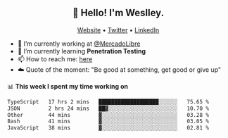 <h2 align="center">👋 Hello! I'm Weslley.</h2>
<p align="center">
  <a href="http://weslleyneri.com.br">Website</a> •
  <a href="https://twitter.com/Weslley_Neri">Twitter</a> •
  <a href="https://www.linkedin.com/in/weslley-neri-3658908b">LinkedIn</a>
</p>


- 🔭 I’m currently working at [@MercadoLibre](https://github.com/mercadolibre)
- 🌱 I’m currently learning **Penetration Testing**
- 📫 How to reach me: [here](mailto:weslley39@gmail.com)
- ☁️ Quote of the moment: "Be good at something, get good or give up"

📊 **This week I spent my time working on**
<!--START_SECTION:waka-->

```txt
TypeScript   17 hrs 2 mins   ███████████████████░░░░░░   75.65 %
JSON         2 hrs 24 mins   ██▓░░░░░░░░░░░░░░░░░░░░░░   10.70 %
Other        44 mins         ▓░░░░░░░░░░░░░░░░░░░░░░░░   03.28 %
Bash         41 mins         ▓░░░░░░░░░░░░░░░░░░░░░░░░   03.05 %
JavaScript   38 mins         ▓░░░░░░░░░░░░░░░░░░░░░░░░   02.81 %
```

<!--END_SECTION:waka-->

<!-- Inspired by https://github.com/gruselhaus/gruselhaus -->